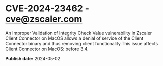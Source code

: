 # CVE-2024-23462 - cve@zscaler.com

An Improper Validation of Integrity Check Value vulnerability in Zscaler Client Connector on MacOS allows a denial of service of the Client Connector binary and thus removing client functionality.This issue affects Client Connector on MacOS: before 3.4.



**Publish date:** 2024-05-02
